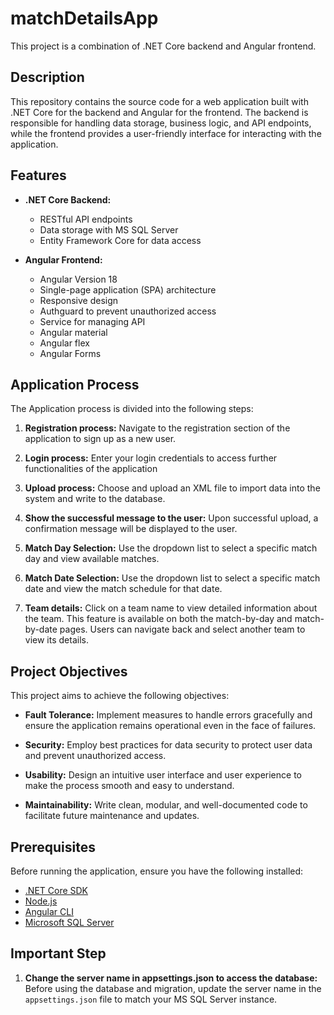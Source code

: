 # matchDetailsApp

This project is a combination of .NET Core backend and Angular frontend.

## Description

This repository contains the source code for a web application built with .NET Core for the backend and Angular for the frontend. The backend is responsible for handling data storage, business logic, and API endpoints, while the frontend provides a user-friendly interface for interacting with the application.

## Features

- **.NET Core Backend:**
  - RESTful API endpoints
  - Data storage with MS SQL Server
  - Entity Framework Core for data access

- **Angular Frontend:**
  - Angular Version 18
  - Single-page application (SPA) architecture
  - Responsive design
  - Authguard to prevent unauthorized access
  - Service for managing API
  - Angular material
  - Angular flex
  - Angular Forms

## Application Process

The Application process is divided into the following steps:

1. **Registration process:** Navigate to the registration section of the application to sign up as a new user.
   
2. **Login process:** Enter your login credentials to access further functionalities of the application
   
3. **Upload process:** Choose and upload an XML file to import data into the system and write to the database.

4. **Show the successful message to the user:** Upon successful upload, a confirmation message will be displayed to the user.
  
5. **Match Day Selection:** Use the dropdown list to select a specific match day and view available matches.
   
6. **Match Date Selection:** Use the dropdown list to select a specific match date and view the match schedule for that date.
    
7. **Team details:** Click on a team name to view detailed information about the team. This feature is available on both the match-by-day and match-by-date pages. Users can navigate back and select another team to view its details.


## Project Objectives

This project aims to achieve the following objectives:

- **Fault Tolerance:** Implement measures to handle errors gracefully and ensure the application remains operational even in the face of failures.

- **Security:** Employ best practices for data security to protect user data and prevent unauthorized access.

- **Usability:** Design an intuitive user interface and user experience to make the process smooth and easy to understand.

- **Maintainability:** Write clean, modular, and well-documented code to facilitate future maintenance and updates.

## Prerequisites

Before running the application, ensure you have the following installed:

- [.NET Core SDK](https://dotnet.microsoft.com/download)
- [Node.js](https://nodejs.org/)
- [Angular CLI](https://angular.io/cli)
- [Microsoft SQL Server](https://www.microsoft.com/en-us/sql-server/sql-server-downloads)

## Important Step

1. **Change the server name in appsettings.json to access the database:** Before using the database and migration, update the server name in the `appsettings.json` file to match your MS SQL Server instance.
